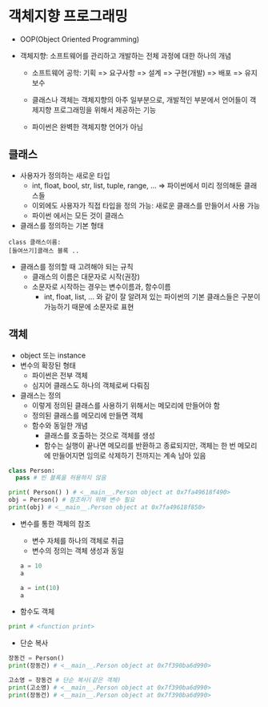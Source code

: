# 객체지향 프로그래밍

- OOP(Object Oriented Programming)

- 객체지향: 소프트웨어를 관리하고 개발하는 전체 과정에 대한 하나의 개념

  - 소프트웨어 공학: 기획 => 요구사항 => 설계 => 구현(개발) => 배포 => 유지보수
  - 클래스나 객체는 객체지향의 아주 일부분으로, 개발적인 부분에서 언어들이 객제지향 프로그래밍을 위해서 제공하는 기능


  - 파이썬은 완벽한 객체지향 언어가 아님

## 클래스

- 사용자가 정의하는 새로운 타입
  - int, float, bool, str, list, tuple, range, ... => 파이썬에서 미리 정의해둔 클래스들
  - 이외에도 사용자가 직접 타입을 정의 가능: 새로운 클래스를 만들어서 사용 가능
  - 파이썬 에서는 모든 것이 클래스
- 클래스를 정의하는 기본 형태

```
class 클래스이름: 
[들여쓰기]클래스 블록 .. 
```

- 클래스를 정의할 때 고려해야 되는 규칙
  - 클래스의 이름은 대문자로 시작(권장)
  - 소문자로 시작하는 경우는 변수이름과, 함수이름
    - int, float, list, ... 와 같이 잘 알려져 있는 파이썬의 기본 클래스들은 구분이 가능하기 때문에 소문자로 표현

## 객체

- object 또는 instance
- 변수의 확장된 형태
  - 파이썬은 전부 객체
  - 심지어 클래스도 하나의 객체로써 다뤄짐
- 클래스는 정의
  - 이렇게 정의된 클래스를 사용하기 위해서는 메모리에 만들어야 함
  - 정의된 클래스를 메모리에 만들면 객체
  - 함수와 동일한 개념
    - 클래스를 호출하는 것으로 객체를 생성
    - 함수는 실행이 끝나면 메모리를 반환하고 종료되지만, 객체는 한 번 메모리에 만들어지면 임의로 삭제하기 전까지는 계속 남아 있음

```python
class Person:
  pass # 빈 블록을 허용하지 않음

print( Person() ) # <__main__.Person object at 0x7fa49618f490>
obj = Person() # 참조하기 위해 변수 필요
print(obj) # <__main__.Person object at 0x7fa49618f850>
```

- 변수를 통한 객체의 참조

  - 변수 자체를 하나의 객체로 취급
  - 변수의 정의는 객체 생성과 동일

  ```python
  a = 10
  a

  a = int(10)
  a
  ```

- 함수도 객체

```python
print # <function print>
```

- 단순 복사

```python
장동건 = Person()
print(장동건) # <__main__.Person object at 0x7f390ba6d990>

고소영 = 장동건 # 단순 복사(같은 객체)
print(고소영) # <__main__.Person object at 0x7f390ba6d990>
print(장동건) # <__main__.Person object at 0x7f390ba6d990>
```

